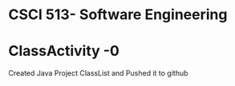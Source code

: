 # CSCI 513- Software Engineering

# ClassActivity -0

Created Java Project ClassList and Pushed it to github

